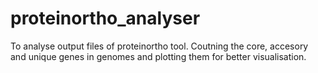 # proteinortho_analyser
To analyse output files of proteinortho tool. Coutning the core, accesory and unique genes in genomes and plotting them for better visualisation.
